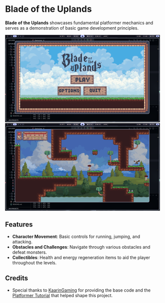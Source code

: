 # Blade of the Uplands
**Blade of the Uplands** showcases fundamental platformer mechanics and serves as a demonstration of basic game development principles.

![Main Menu](/preview/main-menu.png)
![Level One](/preview/level-one.png)

## Features
- **Character Movement**: Basic controls for running, jumping, and attacking.
- **Obstacles and Challenges**: Navigate through various obstacles and defeat monsters.
- **Collectibles**: Health and energy regeneration items to aid the player throughout the levels.

## Credits
- Special thanks to [KaarinGaming](https://github.com/KaarinGaming) for providing the base code and the [Platformer Tutorial](https://github.com/KaarinGaming/PlatformerTutorial.git) that helped shape this project.